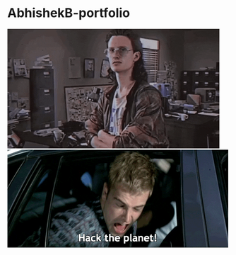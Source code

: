 # AbhishekB-portfolio
![hekur](https://github.com/0xBash/AbhishekB-portfolio/blob/main/hackerman.gif)![hekur](https://github.com/0xBash/AbhishekB-portfolio/blob/main/hacktheplanet.gif)
